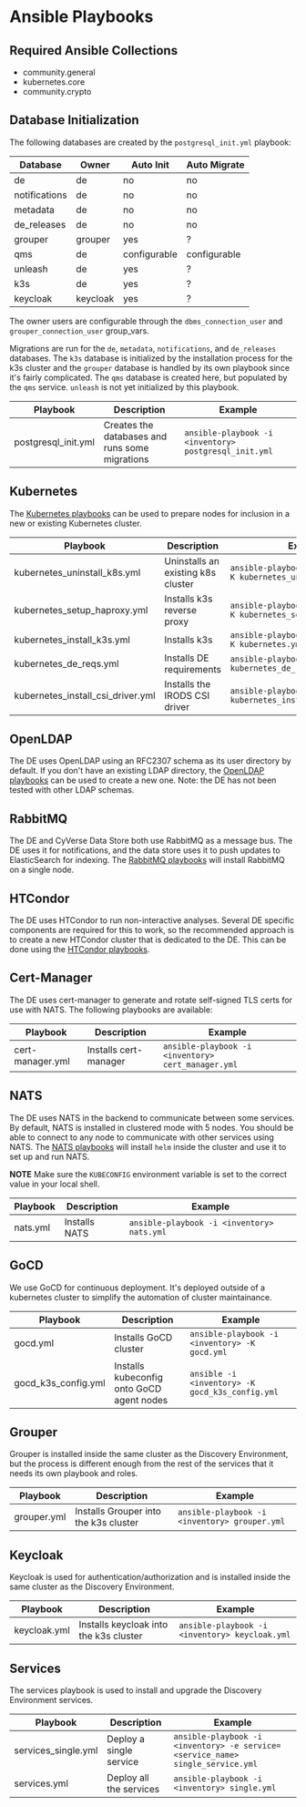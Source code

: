 # Ansible Playbooks

## Required Ansible Collections

- community.general
- kubernetes.core
- community.crypto

## Database Initialization

The following databases are created by the `postgresql_init.yml` playbook:

| Database      | Owner    | Auto Init    | Auto Migrate |
| ------------- | -------- | ------------ | ------------ |
| de            | de       | no           | no           |
| notifications | de       | no           | no           |
| metadata      | de       | no           | no           |
| de_releases   | de       | no           | no           |
| grouper       | grouper  | yes          | ?            |
| qms           | de       | configurable | configurable |
| unleash       | de       | yes          | ?            |
| k3s           | de       | yes          | ?            |
| keycloak      | keycloak | yes          | ?            |

The owner users are configurable through the `dbms_connection_user` and `grouper_connection_user` group_vars.

Migrations are run for the `de`, `metadata`, `notifications`, and `de_releases` databases. The `k3s` database is initialized by the installation process for the k3s cluster and the `grouper` database is handled by its own playbook since it's fairly complicated. The `qms`
database is created here, but populated by the `qms` service. `unleash` is not yet initialized by this playbook.

| Playbook            | Description                                    | Example                                               |
| ------------------- | ---------------------------------------------- | ----------------------------------------------------- |
| postgresql_init.yml | Creates the databases and runs some migrations | `ansible-playbook -i <inventory> postgresql_init.yml` |

## Kubernetes

The [Kubernetes playbooks](kubernetes) can be used to prepare nodes for inclusion in a new or existing Kubernetes
cluster.

| Playbook                          | Description                        | Example                                                             |
| --------------------------------- | ---------------------------------- | ------------------------------------------------------------------- |
| kubernetes_uninstall_k8s.yml      | Uninstalls an existing k8s cluster | `ansible-playbook -i <inventory> -K kubernetes_uninstall_k8s.yml`   |
| kubernetes_setup_haproxy.yml      | Installs k3s reverse proxy         | `ansible-playbook -i <inventory> -K kubernetes_setup_haproxy.yml`   |
| kubernetes_install_k3s.yml        | Installs k3s                       | `ansible-playbook -i <inventory> -K kubernetes.yml`                 |
| kubernetes_de_reqs.yml            | Installs DE requirements           | `ansible-playbook -i <inventory> kubernetes_de_reqs.yml`            |
| kubernetes_install_csi_driver.yml | Installs the IRODS CSI driver      | `ansible-playbook -i <inventory> kubernetes_install_csi_driver.yml` |

## OpenLDAP

The DE uses OpenLDAP using an RFC2307 schema as its user directory by default. If you don't have an existing LDAP
directory, the [OpenLDAP playbooks](ldap) can be used to create a new one. Note: the DE has not been tested with other
LDAP schemas.

## RabbitMQ

The DE and CyVerse Data Store both use RabbitMQ as a message bus. The DE uses it for notifications, and the data store
uses it to push updates to ElasticSearch for indexing. The [RabbitMQ playbooks](rabbitmq) will install RabbitMQ on a
single node.

## HTCondor

The DE uses HTCondor to run non-interactive analyses. Several DE specific components are required for this to work, so
the recommended approach is to create a new HTCondor cluster that is dedicated to the DE. This can be done using the
[HTCondor playbooks](condor).

## Cert-Manager

The DE uses cert-manager to generate and rotate self-signed TLS certs for use with NATS. The following playbooks are available:

| Playbook         | Description           | Example                                            |
| ---------------- | --------------------- | -------------------------------------------------- |
| cert-manager.yml | Installs cert-manager | `ansible-playbook -i <inventory> cert_manager.yml` |

## NATS

The DE uses NATS in the backend to communicate between some services. By default, NATS is installed in clustered mode
with 5 nodes. You should be able to connect to any node to communicate with other services using NATS. The
[NATS playbooks](nats) will install `helm` inside the cluster and use it to set up and run NATS.

**NOTE** Make sure the `KUBECONFIG` environment variable is set to the correct value in your local shell.

| Playbook | Description   | Example                                    |
| -------- | ------------- | ------------------------------------------ |
| nats.yml | Installs NATS | `ansible-playbook -i <inventory> nats.yml` |

## GoCD

We use GoCD for continuous deployment. It's deployed outside of a kubernetes cluster to simplify the automation of cluster maintainance.

| Playbook            | Description                               | Example                                         |
| ------------------- | ----------------------------------------- | ----------------------------------------------- |
| gocd.yml            | Installs GoCD cluster                     | `ansible-playbook -i <inventory> -K gocd.yml`   |
| gocd_k3s_config.yml | Installs kubeconfig onto GoCD agent nodes | `ansible -i <inventory> -K gocd_k3s_config.yml` |

## Grouper

Grouper is installed inside the same cluster as the Discovery Environment, but the process is different enough from the rest of the services that it needs its own playbook and roles.

| Playbook    | Description                           | Example                                       |
| ----------- | ------------------------------------- | --------------------------------------------- |
| grouper.yml | Installs Grouper into the k3s cluster | `ansible-playbook -i <inventory> grouper.yml` |

## Keycloak

Keycloak is used for authentication/authorization and is installed inside the same cluster as the Discovery Environment.

| Playbook     | Description                            | Example                                        |
| ------------ | -------------------------------------- | ---------------------------------------------- |
| keycloak.yml | Installs keycloak into the k3s cluster | `ansible-playbook -i <inventory> keycloak.yml` |

## Services

The services playbook is used to install and upgrade the Discovery Environment services.

| Playbook            | Description             | Example                                                                        |
| ------------------- | ----------------------- | ------------------------------------------------------------------------------ |
| services_single.yml | Deploy a single service | `ansible-playbook -i <inventory> -e service=<service_name> single_service.yml` |
| services.yml        | Deploy all the services | `ansible-playbook -i <inventory> single.yml`                                   |
